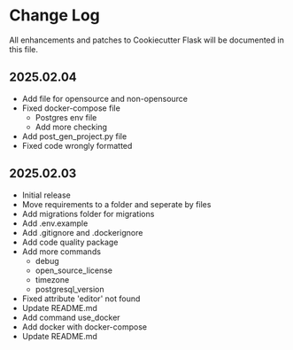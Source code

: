 # Change Log

All enhancements and patches to Cookiecutter Flask will be documented in this file.

<!-- GENERATOR_PLACEHOLDER -->

## 2025.02.04

* Add file for opensource and non-opensource
* Fixed docker-compose file
  * Postgres env file
  * Add more checking
* Add post_gen_project.py file
* Fixed code wrongly formatted

## 2025.02.03

* Initial release
* Move requirements to a folder and seperate by files
* Add migrations folder for migrations
* Add .env.example
* Add .gitignore and .dockerignore
* Add code quality package
* Add more commands
  * debug
  * open_source_license
  * timezone
  * postgresql_version
* Fixed attribute 'editor' not found
* Update README.md
* Add command use_docker
* Add docker with docker-compose
* Update README.md
